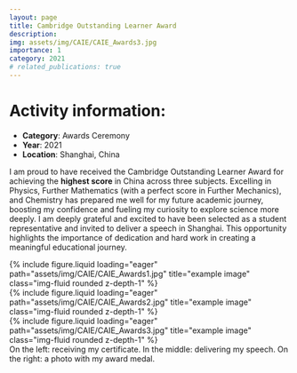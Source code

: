 ```yaml
---
layout: page
title: Cambridge Outstanding Learner Award
description: 
img: assets/img/CAIE/CAIE_Awards3.jpg
importance: 1
category: 2021
# related_publications: true
---
```


# Activity information:
- **Category**: Awards Ceremony
- **Year**: 2021
- **Location**: Shanghai, China

I am proud to have received the Cambridge Outstanding Learner Award for achieving the **highest score** in China across three subjects. Excelling in Physics, Further Mathematics (with a perfect score in Further Mechanics), and Chemistry has prepared me well for my future academic journey, boosting my confidence and fueling my curiosity to explore science more deeply. I am deeply grateful and excited to have been selected as a student representative and invited to deliver a speech in Shanghai. This opportunity highlights the importance of dedication and hard work in creating a meaningful educational journey.

<div class="row">
    <div class="col-sm mt-3 mt-md-0">
        {% include figure.liquid loading="eager" path="assets/img/CAIE/CAIE_Awards1.jpg" title="example image" class="img-fluid rounded z-depth-1" %}
    </div>
    <div class="col-sm mt-3 mt-md-0">
        {% include figure.liquid loading="eager" path="assets/img/CAIE/CAIE_Awards2.jpg" title="example image" class="img-fluid rounded z-depth-1" %}
    </div>
    <div class="col-sm mt-3 mt-md-0">
        {% include figure.liquid loading="eager" path="assets/img/CAIE/CAIE_Awards3.jpg" title="example image" class="img-fluid rounded z-depth-1" %}
    </div>
</div>
<div class="caption">
    On the left: receiving my certificate. In the middle: delivering my speech. On the right: a photo with my award medal.
</div>

